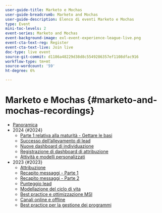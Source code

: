 ```yaml
---
user-guide-title: Marketo e Mochas
user-guide-breadcrumb: Marketo and Mochas
user-guide-description: Elenco di eventi Marketo e Mochas
type: Event
mini-toc-levels: 2
event-series: Marketo and Mochas
event-background-image: exl-event-experience-league-live.png
event-cta-text-reg: Register
event-cta-text-live: Join live
doc-type: live event
source-git-commit: d1186a48229d38d8c5549286357ef1108dfac916
workflow-type: tm+mt
source-wordcount: '59'
ht-degree: 6%

---
```



# Marketo e Mochas {#marketo-and-mochas-recordings}

+ [Panoramica](overview.md)
+ 2024 {#2024}
   + [Parte 1 relativa alla maturità - Gettare le basi](2024/maturity-part1-foundation.md)
   + [Successo dell’allevamento di lead](2024/lead-nurture-success.md)
   + [Nuove dashboard di individuazione](2024/new-discover-dashboard.md)
   + [Registrazione di dashboard di attribuzione](2024/attribution-dashboard-recording.md)
   + [Attività e modelli personalizzati](2024/marketo-measure-and-mochas-activities-and-custom-models.md)
+ 2023 {#2023}
   + [Attribuzione](2023/attribution.md)
   + [Recapito messaggi - Parte 1](2023/deliverability-part-one.md)
   + [Recapito messaggi - Parte 2](2023/deliverability-part-two.md)
   + [Punteggio lead](2023/lead-scoring.md)
   + [Modellazione del ciclo di vita](2023/lifecycle-modeling.md)
   + [Best practice e ottimizzazione MSI](2023/msi-best-practices.md)
   + [Canali online e offline](2023/online-offline.md)
   + [Best practice per la gestione dei programmi](2023/program-management.md)